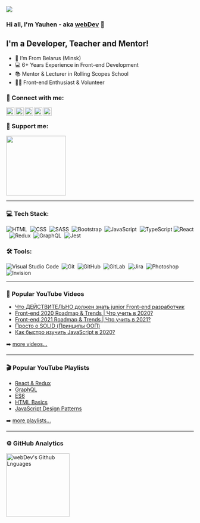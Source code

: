 <img src="https://github.com/YauhenKavalchuk/YauhenKavalchuk/blob/master/assets/preview.png">

### Hi all, I'm Yauhen - aka [webDev][youtube] 👋

## I'm a Developer, Teacher and Mentor!

- 📍 I’m From Belarus (Minsk)
- 💻 6+ Years Experience in Front-end Development
- 📚 Mentor & Lecturer in Rolling Scopes School
- 👨‍💻 Front-end Enthusiast & Volunteer

### 🤝 Connect with me:

[<img align="left" alt="webDev | YouTube" width="22px" src="https://cdn.jsdelivr.net/npm/simple-icons@v3/icons/youtube.svg" />][youtube]
[<img align="left" alt="webDev | Instagram" width="22px" src="https://cdn.jsdelivr.net/npm/simple-icons@v3/icons/instagram.svg" />][instagram]
[<img align="left" alt="webDev | LinkedIn" width="22px" src="https://cdn.jsdelivr.net/npm/simple-icons@v3/icons/linkedin.svg" />][linkedin]
[<img align="left" alt="webDev | VK" width="22px" src="https://cdn.jsdelivr.net/npm/simple-icons@v3/icons/vk.svg" />][vk]
[<img align="left" alt="webDev | Twitter" width="22px" src="https://cdn.jsdelivr.net/npm/simple-icons@v3/icons/twitter.svg" />][twitter]&nbsp;

### 🍻 Support me:

<a href="https://www.patreon.com/YauhenKavalchuk" target="_blank">
  <img src="https://c5.patreon.com/external/logo/become_a_patron_button@2x.png" width="160">
</a>

---

### 💻 Tech Stack:

![HTML](https://img.shields.io/badge/-HTML-333333?style=flat&logo=HTML5&logoColor=E34F26)&nbsp;
![CSS](https://img.shields.io/badge/-CSS-333333?style=flat&logo=CSS3&logoColor=1572B6)&nbsp;
![SASS](https://img.shields.io/badge/-SASS-333333?style=flat&logo=SASS)&nbsp;
![Bootstrap](https://img.shields.io/badge/-Bootstrap-333333?style=flat&logo=bootstrap&logoColor=563D7C)&nbsp;
![JavaScript](https://img.shields.io/badge/-JavaScript-333333?style=flat&logo=javascript)&nbsp;
![TypeScript](https://img.shields.io/badge/-TypeScript-333333?style=flat&logo=TypeScript&logoColor=007ACC)
![React](https://img.shields.io/badge/-React-333333?style=flat&logo=react)&nbsp;
![Redux](https://img.shields.io/badge/-Redux-333333?style=flat&logo=redux)&nbsp;
![GraphQL](https://img.shields.io/badge/-GraphQL-333333?style=flat&logo=graphql&logoColor=E10098)&nbsp;
![Jest](https://img.shields.io/badge/-Jest-333333?style=flat&logo=Jest&logoColor=C21325)&nbsp;

### 🛠 Tools:

![Visual Studio Code](https://img.shields.io/badge/-Visual%20Studio%20Code-333333?style=flat&logo=visual-studio-code&logoColor=007ACC)&nbsp;
![Git](https://img.shields.io/badge/-Git-333333?style=flat&logo=git)&nbsp;
![GitHub](https://img.shields.io/badge/-GitHub-333333?style=flat&logo=github)&nbsp;
![GitLab](https://img.shields.io/badge/-GitLab-333333?style=flat&logo=GitLab&logoColor=FCA121)&nbsp;
![Jira](https://img.shields.io/badge/-Jira-333333?style=flat&logo=jira-software&logoColor=0052CC)&nbsp;
![Photoshop](https://img.shields.io/badge/-Photoshop-333333?style=flat&logo=adobe-photoshop)&nbsp;
![Invision](https://img.shields.io/badge/-Invision-333333?style=flat&logo=invision)&nbsp;

---

### 🎥 Popular YouTube Videos

- [Что ДЕЙСТВИТЕЛЬНО должен знать junior Front-end разработчик](https://youtu.be/6YeCbrtU15s)
- [Front-end 2020 Roadmap & Trends | Что учить в 2020?](https://youtu.be/HJBpubsXONM)
- [Front-end 2021 Roadmap & Trends | Что учить в 2021?](https://youtu.be/YF2vrolwcR4)
- [Просто о SOLID (Принципы ООП)](https://youtu.be/A6wEkG4B38E)
- [Как быстро изучить JavaScript в 2020?](https://youtu.be/AUjuAVWOayY)

➡️ [more videos...](https://www.youtube.com/c/YauhenKavalchuk/videos)

---

### 🎬 Popular YouTube Playlists

- [React & Redux](https://www.youtube.com/playlist?list=PLNkWIWHIRwME_Gv2vlWAR6TfeSXylYfw4)
- [GraphQL](https://www.youtube.com/playlist?list=PLNkWIWHIRwMF2sVLwzRef0Cu5kzAOeRcu)
- [ES6](https://www.youtube.com/playlist?list=PLNkWIWHIRwMGLJXugVvdK7i8UagGQNaXD)
- [HTML Basics](https://www.youtube.com/playlist?list=PLNkWIWHIRwMFtHHg0amAgocYP-kZypbY7)
- [JavaScript Design Patterns](https://www.youtube.com/playlist?list=PLNkWIWHIRwMGzgvuPRFkDrpAygvdKJIE4)


➡️ [more playlists...](https://www.youtube.com/c/YauhenKavalchuk/playlists)

---

### ⚙️ GitHub Analytics

<!-- <img height="170em" align="left" alt="webDev's Github Stats" src="https://github-readme-stats.codestackr.vercel.app/api?username=YauhenKavalchuk&theme=radical&show_icons=true" /> -->
<img height="170em" align="left" alt="webDev's Github Lnguages" src="https://github-readme-stats-eight-theta.vercel.app/api/top-langs/?username=YauhenKavalchuk&theme=radical&layout=compact" />

[youtube]: https://youtube.com/YauhenKavalchuk
[instagram]: https://instagram.com/YauhenKavalchuk
[linkedin]: https://linkedin.com/in/YauhenKavalchuk
[vk]: https://vk.com/YauhenKavalchuk
[twitter]: https://twitter.com/YauhenKavalchuk
[github]: https://github.com/YauhenKavalchuk
